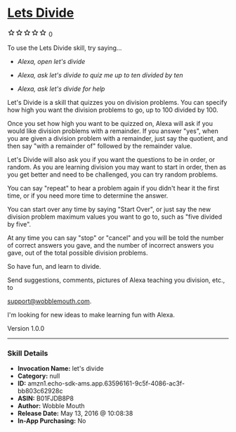# [Lets Divide](http://alexa.amazon.com/#skills/amzn1.echo-sdk-ams.app.63596161-9c5f-4086-ac3f-bb803c62928c)
![0 stars](../../images/ic_star_border_black_18dp_1x.png)![0 stars](../../images/ic_star_border_black_18dp_1x.png)![0 stars](../../images/ic_star_border_black_18dp_1x.png)![0 stars](../../images/ic_star_border_black_18dp_1x.png)![0 stars](../../images/ic_star_border_black_18dp_1x.png) 0

To use the Lets Divide skill, try saying...

* *Alexa, open let's divide*

* *Alexa, ask let's divide to quiz me up to ten divided by ten*

* *Alexa, ask let's divide for help*

Let's Divide is a skill that quizzes you on division problems.  You can specify how high you want the division problems to go, up to 100 divided by 100.

Once you set how high you want to be quizzed on, Alexa will ask if you would like division problems with a remainder. If you answer "yes", when you are given a division problem with a remainder,  just say the quotient, and then say   "with a remainder of"  followed by the remainder value.
 
Let's Divide will also ask you if you want the questions to be in order, or random. As you are learning division you may want to start in order, then as you get better and need to be challenged, you can try random problems. 

You can say "repeat" to hear a problem again if you didn't hear it the first time, or if you need more time to determine the answer. 

You can start over any time by saying "Start Over", or just say the new division problem maximum values you want to go to, such as "five divided by five". 

At any time you can say "stop" or "cancel" and you will be told the number of correct answers you gave, and the number of incorrect answers you gave, out of the total possible division problems. 

So have fun, and learn to divide.

Send suggestions, comments, pictures of Alexa teaching you division, etc., to 

support@wobblemouth.com.  

I'm looking for new ideas to make learning fun with Alexa.

Version 1.0.0

***

### Skill Details

* **Invocation Name:** let's divide
* **Category:** null
* **ID:** amzn1.echo-sdk-ams.app.63596161-9c5f-4086-ac3f-bb803c62928c
* **ASIN:** B01FJDB8P8
* **Author:** Wobble Mouth
* **Release Date:** May 13, 2016 @ 10:08:38
* **In-App Purchasing:** No
